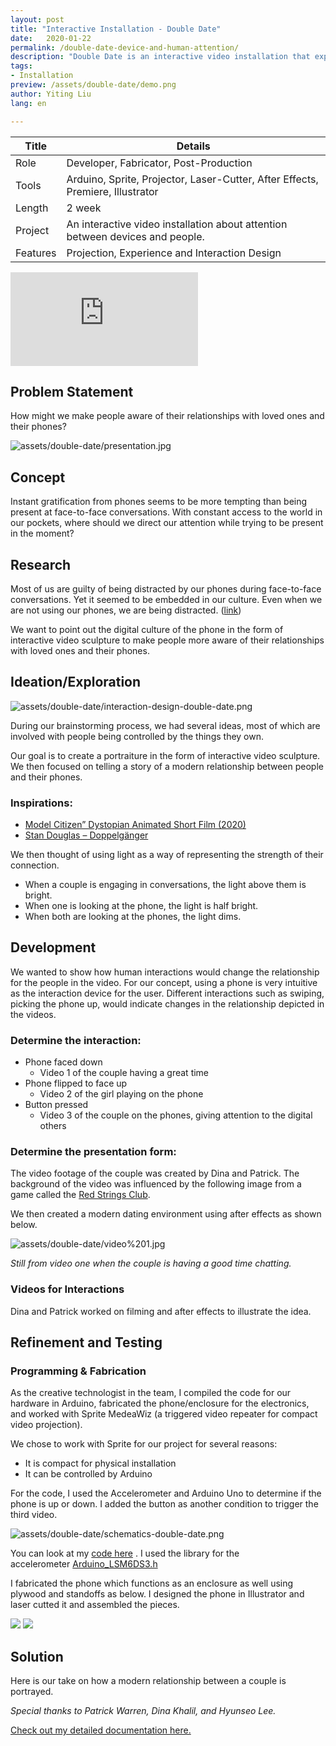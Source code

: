 ```yaml
---
layout: post
title: "Interactive Installation - Double Date"
date:   2020-01-22
permalink: /double-date-device-and-human-attention/
description: "Double Date is an interactive video installation that explores the attention dynamics between devices and human interactions."
tags: 
- Installation 
preview: /assets/double-date/demo.png 
author: Yiting Liu 
lang: en

---
```


| Title                     | Details |
|---------------------------|-----------------------------------|
| Role                     | Developer, Fabricator, Post-Production|
| Tools                     | Arduino, Sprite, Projector, Laser-Cutter, After Effects, Premiere, Illustrator  |                     
| Length                    | 2 week |
| Project                   | An interactive video installation about attention between devices and people.|
| Features |  Projection, Experience and Interaction Design |

<!-- ## Highlights

 I fabricated the controller and programmed it with a media controller Sprite for the interaction.

**Tools:** Arduino, Sprite, Projector, Laser-Cutter, After Effects, Premiere, Illustrator

**Skills:** Projection, Experience and Interaction Design

**Time:** Jan. 2020 -->

<div class="iframe-container">
 <iframe title="vimeo-player" src="https://player.vimeo.com/video/416687791"  class="responsive-iframe" frameborder="0" allowfullscreen></iframe>
</div>



## Problem Statement
How might we make people aware of their relationships with loved ones and their phones?

![assets/double-date/presentation.jpg](assets/double-date/presentation.jpg)

## Concept

Instant gratification from phones seems to be more tempting than being present at face-to-face conversations. With constant access to the world in our pockets, where should we direct our attention while trying to be present in the moment?

<!-- ## Role

- Developer
- Fabricator
- Post-production -->

## Research

Most of us are guilty of being distracted by our phones during face-to-face conversations. Yet it seemed to be embedded in our culture. Even when we are not using our phones, we are being distracted. ([link](https://www.huffingtonpost.ca/2017/06/30/cellphones-distraction-study_a_23009948/))

We want to point out the digital culture of the phone in the form of interactive video sculpture to make people more aware of their relationships with loved ones and their phones.

## Ideation/Exploration

![assets/double-date/interaction-design-double-date.png](assets/double-date/interaction-design-double-date.png)

During our brainstorming process, we had several ideas, most of which are involved with people being controlled by the things they own.

Our goal is to create a portraiture in the form of interactive video sculpture. We then focused on telling a story of a modern relationship between people and their phones.

### Inspirations:

- [Model Citizen” Dystopian Animated Short Film (2020)](https://www.youtube.com/watch?v=mVLrBJYGxk4)
- [Stan Douglas – Doppelgänger](https://www.davidzwirner.com/exhibitions/stan-douglas-2020)

We then thought of using light as a way of representing the strength of their connection.

- When a couple is engaging in conversations, the light above them is bright.
- When one is looking at the phone, the light is half bright.
- When both are looking at the phones, the light dims.

## Development

We wanted to show how human interactions would change the relationship for the people in the video. For our concept, using a phone is very intuitive as the interaction device for the user. Different interactions such as swiping, picking the phone up, would indicate changes in the relationship depicted in the videos.

### Determine the interaction:

- Phone faced down 
    - Video 1 of the couple having a great time
- Phone flipped to face up
    - Video 2 of the girl playing on the phone
- Button pressed
    - Video 3 of the couple on the phones, giving attention to the digital others

### Determine the presentation form:

The video footage of the couple was created by Dina and Patrick. The background of the video was influenced by the following image from a game called the [Red Strings Club](https://store.steampowered.com/app/589780/The_Red_Strings_Club/).

We then created a modern dating environment using after effects as shown below.

![assets/double-date/video%201.jpg](assets/double-date/video%201.jpg)

*Still from video one when the couple is having a good time chatting.*

### Videos for Interactions

Dina and Patrick worked on filming and after effects to illustrate the idea.

## Refinement and Testing

### Programming & Fabrication

As the creative technologist in the team, I compiled the code for our hardware in Arduino, fabricated the phone/enclosure for the electronics, and worked with Sprite MedeaWiz (a triggered video repeater for compact video projection).

We chose to work with Sprite for our project for several reasons:

- It is compact for physical installation
- It can be controlled by Arduino

For the code, I used the Accelerometer and Arduino Uno to determine if the phone is up or down. I added the button as another condition to trigger the third video.

![assets/double-date/schematics-double-date.png](assets/double-date/schematics-double-date.png)

You can look at my [code here](https://drive.google.com/drive/folders/1M7i6hdTupYVWaKsjxRzlR7EvitTQZpEo?usp=sharing) . I used the library for the accelerometer [Arduino_LSM6DS3.h](https://www.arduino.cc/en/Reference/ArduinoLSM6DS3)

I fabricated the phone which functions as an enclosure as well using plywood and standoffs as below. I designed the phone in Illustrator and laser cutted it and assembled the pieces.


<div class="img-container">
<img class="img-responsive" src="assets/double-date/phone-paper.jpg">
<img class="img-responsive" src="assets/double-date/phone.jpg">
</div>

## Solution

Here is our take on how a modern relationship between a couple is portrayed.

*Special thanks to Patrick Warren, Dina Khalil, and Hyunseo Lee.*

[Check out my detailed documentation here.](https://yitingliu97.wordpress.com/2020/04/08/video-sculpture-double-date/)